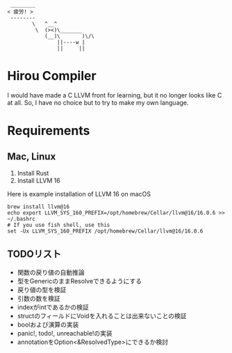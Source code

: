 ```
 ________
< 疲労! >
 --------
        \   ^__^
         \  (><)\_______
            (__)\       )\/\
                ||----w |
                ||     ||
```

# Hirou Compiler
I would have made a C LLVM front for learning, but it no longer looks like C at all. So, I have no choice but to try to make my own language.

# Requirements

## Mac, Linux
1. Install Rust
2. Install LLVM 16

Here is example installation of LLVM 16 on macOS
```
brew install llvm@16
echo export LLVM_SYS_160_PREFIX=/opt/homebrew/Cellar/llvm@16/16.0.6 >> ~/.bashrc
# If you use fish shell, use this
set -Ux LLVM_SYS_160_PREFIX /opt/homebrew/Cellar/llvm@16/16.0.6
```

## TODOリスト
- 関数の戻り値の自動推論
- 型をGenericのままResolveできるようにする
- 戻り値の型を検証
- 引数の数を検証
- indexがintであるかの検証
- structのフィールドにVoidを入れることは出来ないことの検証
- boolおよび演算の実装
- panic!, todo!, unreachable!の実装
- annotationをOption<&ResolvedType>にできるか検討
